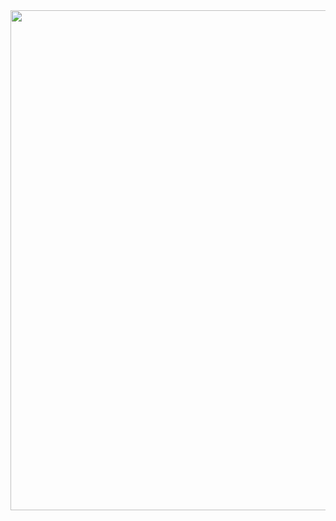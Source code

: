 

<div id="header" align="center">
  <img decoding="async" src="https://drive.google.com/file/d/1-pQ9-PFQSJRIlxyyxEYgYb9B4ShLIcsf/view?usp=drive_link" width="800"/>
</div>
